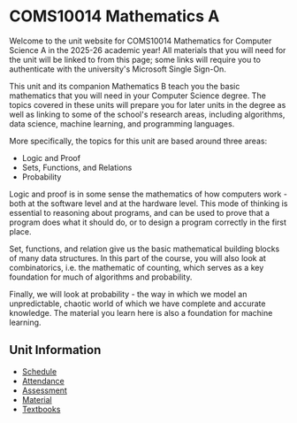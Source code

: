 # COMS10014 Mathematics A

Welcome to the unit website for COMS10014 Mathematics for Computer Science A in the 2025-26 academic year!
All materials that you will need for the unit will be linked to from this page; some links will require you to authenticate with the university's Microsoft Single Sign-On.

This unit and its companion Mathematics B teach you the basic mathematics that you will need in your Computer Science degree. The topics covered in these units will prepare you for later units in the degree as well as linking to some of the school's research areas, including algorithms, data science, machine learning, and programming languages. 
<!-- as well as topics in statistics that will be of interest to you when you perform experiments or evaluations in your final project or other units later on in your degree. -->
More specifically, the topics for this unit are based around three areas:

  * Logic and Proof 
  * Sets, Functions, and Relations
  * Probability

Logic and proof is in some sense the mathematics of how computers work - both at the software level and at the hardware level.
This mode of thinking is essential to reasoning about programs, and can be used to prove that a program does what it should do, or to design a program correctly in the first place.

Set, functions, and relation give us the basic mathematical building blocks of many data structures.
In this part of the course, you will also look at combinatorics, i.e. the mathematic of counting, which serves as a key foundation for much of algorithms and probability.

Finally, we will look at probability - the way in which we model an unpredictable, chaotic world of which we have complete and accurate knowledge. The material you learn here is also a foundation for machine learning.

## Unit Information

  - [Schedule](schedule.md)
  - [Attendance](attendance.md)
  - [Assessment](assessment.md)
  - [Material](materials.md)
  - [Textbooks](textbooks.md)

<!-- ## Unit Materials

  - You can find the [unit materials folder](https://uob.sharepoint.com/teams/UnitTeams-COMS10014-2025-26-TB-1-A/Class%20Materials) here. You will need to sign in with your university account.
  - The [materials page](materials.md) has detailed links for each week.

  - You may also wish to look at [Textbooks](textbooks.md) -->
